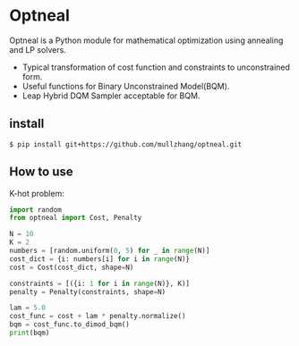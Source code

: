 # Optneal

Optneal is a Python module for mathematical optimization using annealing and LP solvers.

- Typical transformation of cost function and constraints to unconstrained form.
- Useful functions for Binary Unconstrained Model(BQM).
- Leap Hybrid DQM Sampler acceptable for BQM.

## install

```
$ pip install git+https://github.com/mullzhang/optneal.git
```

## How to use

K-hot problem:

```python
import random
from optneal import Cost, Penalty

N = 10
K = 2
numbers = [random.uniform(0, 5) for _ in range(N)]
cost_dict = {i: numbers[i] for i in range(N)}
cost = Cost(cost_dict, shape=N)

constraints = [({i: 1 for i in range(N)}, K)]
penalty = Penalty(constraints, shape=N)

lam = 5.0
cost_func = cost + lam * penalty.normalize()
bqm = cost_func.to_dimod_bqm()
print(bqm)
```
